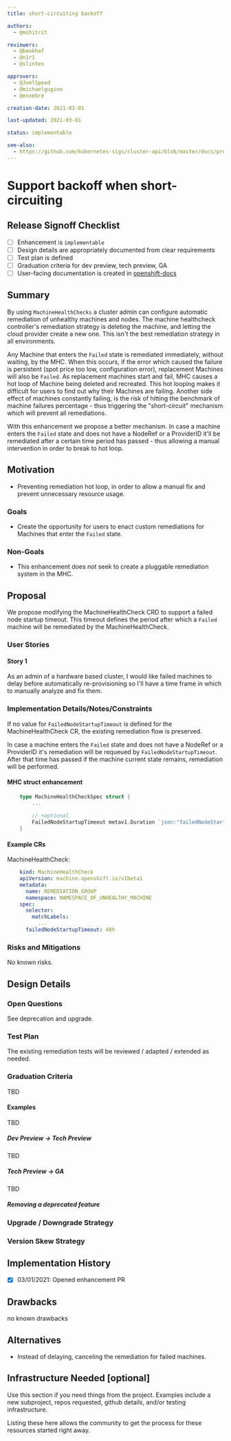 ```yaml
---
title: short-circuiting backoff

authors:
  - @mshitrit

reviewers:
  - @beekhof
  - @n1r1
  - @slintes

approvers:
  - @JoelSpeed
  - @michaelgugino
  - @enxebre

creation-date: 2021-03-01

last-updated: 2021-03-01

status: implementable

see-also:
  - https://github.com/kubernetes-sigs/cluster-api/blob/master/docs/proposals/20191030-machine-health-checking.md
---
```


# Support backoff when short-circuiting

## Release Signoff Checklist

- [ ] Enhancement is `implementable`
- [ ] Design details are appropriately documented from clear requirements
- [ ] Test plan is defined
- [ ] Graduation criteria for dev preview, tech preview, GA
- [ ] User-facing documentation is created in [openshift-docs](https://github.com/openshift/openshift-docs/)

## Summary

By using `MachineHealthChecks` a cluster admin can configure automatic remediation of unhealthy machines and nodes.
The machine healthcheck controller's remediation strategy is deleting the machine, and letting the cloud provider
create a new one. This isn't the best remediation strategy in all environments.

Any Machine that enters the `Failed` state is remediated immediately, without waiting, by the MHC.
When this occurs, if the error which caused the failure is persistent (spot price too low, configuration error), replacement Machines will also be `Failed`.
As replacement machines start and fail, MHC causes a hot loop of Machine being deleted and recreated.
This hot looping makes it difficult for users to find out why their Machines are failing.
Another side effect of machines constantly failing, is the risk of hitting the benchmark of machine failures percentage - thus triggering the "short-circuit" mechanism which will prevent all remediations.

With this enhancement we propose a better mechanism.
In case a machine enters the `Failed` state and does not have a NodeRef or a ProviderID it'll be remediated after a certain time period has passed - thus allowing a manual intervention in order to break to hot loop.

## Motivation

- Preventing remediation hot loop, in order to allow a manual fix and prevent unnecessary resource usage.

### Goals

- Create the opportunity for users to enact custom remediations for Machines that enter the `Failed` state.

### Non-Goals

- This enhancement does not seek to create a pluggable remediation system in the MHC.

## Proposal

We propose modifying the MachineHealthCheck CRD to support a failed node startup timeout. This timeout defines the period after which a `Failed` machine will be remediated by the MachineHealthCheck.

### User Stories

#### Story 1

As an admin of a hardware based cluster, I would like failed machines to delay before automatically re-provisioning so I'll have a time frame in which to manually analyze and fix them.

### Implementation Details/Notes/Constraints

If no value for `FailedNodeStartupTimeout` is defined for the MachineHealthCheck CR, the existing remediation flow
is preserved.

In case a machine enters the `Failed` state and does not have a NodeRef or a ProviderID it's remediation will be requeued by `FailedNodeStartupTimeout`.
After that time has passed if the machine current state remains, remediation will be performed.


#### MHC struct enhancement

```go
    type MachineHealthCheckSpec struct {
        ...
    
        // +optional
        FailedNodeStartupTimeout metav1.Duration `json:"failedNodeStartupTimeout,omitempty"`
    }
```

#### Example CRs

MachineHealthCheck:
```yaml
    kind: MachineHealthCheck
    apiVersion: machine.openshift.io/v1beta1
    metadata:
      name: REMEDIATION_GROUP
      namespace: NAMESPACE_OF_UNHEALTHY_MACHINE
    spec:
      selector:
        matchLabels: 
          ...
      failedNodeStartupTimeout: 48h
```

### Risks and Mitigations

No known risks.

## Design Details

### Open Questions

See deprecation and upgrade.

### Test Plan

The existing remediation tests will be reviewed / adapted / extended as needed.

### Graduation Criteria

TBD

#### Examples

TBD

##### Dev Preview -> Tech Preview

TBD

##### Tech Preview -> GA

TBD

##### Removing a deprecated feature


### Upgrade / Downgrade Strategy

### Version Skew Strategy

## Implementation History

- [x] 03/01/2021: Opened enhancement PR

## Drawbacks

no known drawbacks

## Alternatives

- Instead of delaying, canceling the remediation for failed machines.

## Infrastructure Needed [optional]

Use this section if you need things from the project. Examples include a new
subproject, repos requested, github details, and/or testing infrastructure.

Listing these here allows the community to get the process for these resources
started right away.
